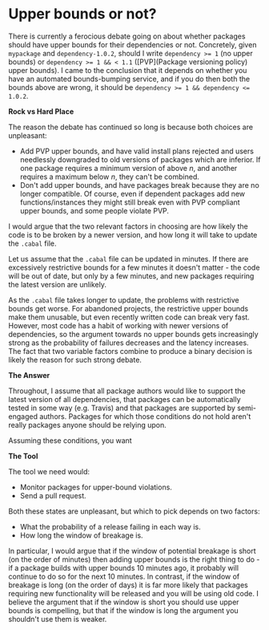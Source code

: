 # Upper bounds or not?

There is currently a ferocious debate going on about whether packages should have upper bounds for their dependencies or not. Concretely, given `mypackage` and `dependency-1.0.2`, should I write `dependency >= 1` (no upper bounds) or `dependency >= 1 && < 1.1` ([PVP](Package versioning policy) upper bounds). I came to the conclusion that it depends on whether you have an automated bounds-bumping service, and if you do then both the bounds above are wrong, it should be `dependency >= 1 && dependency <= 1.0.2`.

**Rock vs Hard Place**

The reason the debate has continued so long is because both choices are unpleasant:

* Add PVP upper bounds, and have valid install plans rejected and users needlessly downgraded to old versions of packages which are inferior. If one package requires a minimum version of above _n_, and another requires a maximum below _n_, they can't be combined. 
* Don't add upper bounds, and have packages break because they are no longer compatible. Of course, even if dependent packages add new functions/instances they might still break even with PVP compliant upper bounds, and some people violate PVP.

I would argue that the two relevant factors in choosing are how likely the code is to be broken by a newer version, and how long it will take to update the `.cabal` file.

Let us assume that the `.cabal` file can be updated in minutes. If there are excessively restrictive bounds for a few minutes it doesn't matter - the code will be out of date, but only by a few minutes, and new packages requiring the latest version are unlikely.

As the `.cabal` file takes longer to update, the problems with restrictive bounds get worse. For abandoned projects, the restrictive upper bounds make them unusable, but even recently written code can break very fast. However, most code has a habit of working with newer versions of dependencies, so the argument towards no upper bounds gets increasingly strong as the probability of failures decreases and the latency increases. The fact that two variable factors combine to produce a binary decision is likely the reason for such strong debate.

**The Answer**

Throughout, I assume that all package authors would like to support the latest version of all dependencies, that packages can be automatically tested in some way (e.g. Travis) and that packages are supported by semi-engaged authors. Packages for which those conditions do not hold aren't really packages anyone should be relying upon.

Assuming these conditions, you want 


**The Tool**

The tool we need would:

* Monitor packages for upper-bound violations.
* Send a pull request.


Both these states are unpleasant, but which to pick depends on two factors:

* What the probability of a release failing in each way is.
* How long the window of breakage is.

In particular, I would argue that if the window of potential breakage is short (on the order of minutes) then adding upper bounds is the right thing to do - if a package builds with upper bounds 10 minutes ago, it probably will continue to do so for the next 10 minutes. In contrast, if the window of breakage is long (on the order of days) it is far more likely that packages requiring new functionality will be released and you will be using old code. I believe the argument that if the window is short you should use upper bounds is compelling, but that if the window is long the argument you shouldn't use them is weaker.

